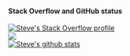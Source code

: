 
#### Stack Overflow and GitHub status
[![Steve's Stack Overflow profile](https://stackoverflow-card.vercel.app/?userID=14092446&theme=tomorrow&showBorder=false)](https://stackoverflow.com/users/14092446/steve-lau)  
<a href="https://github.com/anuraghazra/github-readme-stats"><img align="center" src="https://github-readme-stats.vercel.app/api/top-langs/?username=stevelauc&layout=compact&theme=buefy&hide_border=true" /></a>  
<a href="https://github.com/anuraghazra/github-readme-stats"><img align="center" src="https://github-readme-stats.vercel.app/api?username=stevelauc&show_icons=true&include_all_commits=true&theme=buefy&hide_border=true" alt="Steve's github stats" /></a>  
